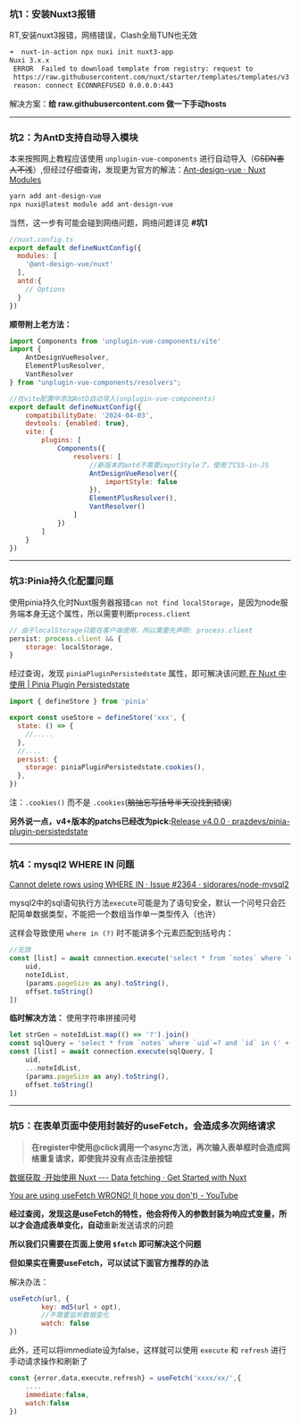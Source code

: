 ### 坑1：安装Nuxt3报错

RT,安装nuxt3报错，网络错误，Clash全局TUN也无效

```bash
➜  nuxt-in-action npx nuxi init nuxt3-app                               
Nuxi 3.x.x                                                                   
 ERROR  Failed to download template from registry: request to 
 https://raw.githubusercontent.com/nuxt/starter/templates/templates/v3.json failed, 
 reason: connect ECONNREFUSED 0.0.0.0:443
```

解决方案：**给 raw.githubusercontent.com 做一下手动hosts**

----

### 坑2：为AntD支持自动导入模块

本来按照网上教程应该使用 `unplugin-vue-components` 进行自动导入（~~CSDN害人不浅~~）,但经过仔细查询，发现更为官方的解法：[Ant-design-vue · Nuxt Modules](https://nuxt.com/modules/ant-design-vue)

```bash
yarn add ant-design-vue
npx nuxi@latest module add ant-design-vue
```

当然，这一步有可能会碰到网络问题，网络问题详见 **#坑1**

```javascript
//nuxt.config.ts
export default defineNuxtConfig({
  modules: [
    '@ant-design-vue/nuxt'
  ],
  antd:{
    // Options
  }
})
```

**顺带附上老方法：**

```javascript
import Components from 'unplugin-vue-components/vite'
import {
    AntDesignVueResolver,
    ElementPlusResolver,
    VantResolver
} from "unplugin-vue-components/resolvers";

//在vite配置中添加AntD自动导入(unplugin-vue-components)
export default defineNuxtConfig({
    compatibilityDate: '2024-04-03',
    devtools: {enabled: true},
    vite: {
        plugins: [
            Components({
                resolvers: [
                    //新版本的antd不需要impotStyle了，使用了CSS-in-JS
                    AntDesignVueResolver({
                        importStyle: false
                    }),
                    ElementPlusResolver(),
                    VantResolver()
                ]
            })
        ]
    }
})
```

----

### 坑3:Pinia持久化配置问题

使用pinia持久化时Nuxt服务器报错`can not find localStorage`，是因为node服务端本身无这个属性，所以需要判断`process.client`

```javascript
// 由于localStorage只能在客户端使用，所以需要先声明: process.client
persist: process.client && {
    storage: localStorage,
}
```

经过查询，发现 `piniaPluginPersistedstate` 属性，即可解决该问题,[在 Nuxt 中使用 | Pinia Plugin Persistedstate](https://prazdevs.github.io/pinia-plugin-persistedstate/zh/frameworks/nuxt.html)

```javascript
import { defineStore } from 'pinia'

export const useStore = defineStore('xxx', {
  state: () => {
    //.....
  },
  //....
  persist: {
    storage: piniaPluginPersistedstate.cookies(),
  },
})
```

注：`.cookies()` 而不是 `.cookies`(~~脑抽忘写括号半天没找到错误~~)

**另外说一点，v4+版本的patchs已经改为pick:**[Release v4.0.0 · prazdevs/pinia-plugin-persistedstate](https://github.com/prazdevs/pinia-plugin-persistedstate/releases/tag/v4.0.0)

----

### 坑4：mysql2 WHERE IN 问题

[Cannot delete rows using WHERE IN · Issue #2364 · sidorares/node-mysql2](https://github.com/sidorares/node-mysql2/issues/2364)

mysql2中的sql语句执行方法`execute`可能是为了语句安全，默认一个问号只会匹配简单数据类型，不能把一个数组当作单一类型传入（也许）

这样会导致使用 `where in (?)` 时不能讲多个元素匹配到括号内：

```javascript
//无效
const [list] = await connection.execute('select * from `notes` where `uid`=? and `id` in (?) limit ? offset ?', [
    uid,
    noteIdList,
    (params.pageSize as any).toString(),
    offset.toString()
])
```

**临时解决方法：** 使用字符串拼接问号

```javascript
let strGen = noteIdList.map(() => '?').join()
const sqlQuery = 'select * from `notes` where `uid`=? and `id` in (' + strGen + ') limit ? offset ?'
const [list] = await connection.execute(sqlQuery, [
    uid,
    ...noteIdList,
    (params.pageSize as any).toString(),
    offset.toString()
])
```

----

### 坑5：在表单页面中使用封装好的useFetch，会造成多次网络请求

> **在register中使用@click调用一个async方法，再次输入表单框时会造成网络重复请求，即使我并没有点击注册按钮**

[数据获取 ·开始使用 Nuxt --- Data fetching · Get Started with Nuxt](https://nuxt.com/docs/getting-started/data-fetching)

[You are using useFetch WRONG! (I hope you don't) - YouTube](https://www.youtube.com/watch?v=njsGVmcWviY)

**经过查阅，发现这是useFetch的特性，他会将传入的参数封装为响应式变量，所以才会造成表单变化，自动**重新发送请求的问题

**所以我们只需要在页面上使用 `$fetch` 即可解决这个问题**

**但如果实在需要useFetch，可以试试下面官方推荐的办法**

解决办法：

```javascript
useFetch(url, {
        key: md5(url + opt),
        //不需要监听数据变化
        watch: false
})
```

此外，还可以将immediate设为false，这样就可以使用 `execute` 和 `refresh` 进行手动请求操作和刷新了

```javascript
const {error,data,execute,refresh} = useFetch('xxxx/xx/',{
    ....
    immediate:false,
    watch:false
})
```

